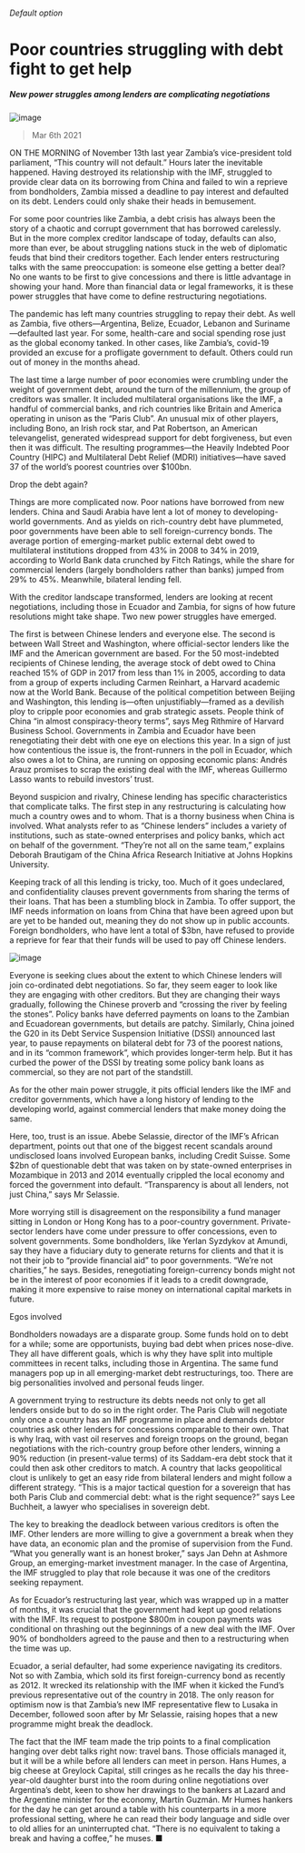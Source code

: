 ###### Default option
# Poor countries struggling with debt fight to get help 
##### New power struggles among lenders are complicating negotiations 
![image](images/20210306_ird000.jpg) 
> Mar 6th 2021 

ON THE MORNING of November 13th last year Zambia’s vice-president told parliament, “This country will not default.” Hours later the inevitable happened. Having destroyed its relationship with the IMF, struggled to provide clear data on its borrowing from China and failed to win a reprieve from bondholders, Zambia missed a deadline to pay interest and defaulted on its debt. Lenders could only shake their heads in bemusement.

For some poor countries like Zambia, a debt crisis has always been the story of a chaotic and corrupt government that has borrowed carelessly. But in the more complex creditor landscape of today, defaults can also, more than ever, be about struggling nations stuck in the web of diplomatic feuds that bind their creditors together. Each lender enters restructuring talks with the same preoccupation: is someone else getting a better deal? No one wants to be first to give concessions and there is little advantage in showing your hand. More than financial data or legal frameworks, it is these power struggles that have come to define restructuring negotiations.


The pandemic has left many countries struggling to repay their debt. As well as Zambia, five others—Argentina, Belize, Ecuador, Lebanon and Suriname—defaulted last year. For some, health-care and social spending rose just as the global economy tanked. In other cases, like Zambia’s, covid-19 provided an excuse for a profligate government to default. Others could run out of money in the months ahead.

The last time a large number of poor economies were crumbling under the weight of government debt, around the turn of the millennium, the group of creditors was smaller. It included multilateral organisations like the IMF, a handful of commercial banks, and rich countries like Britain and America operating in unison as the “Paris Club”. An unusual mix of other players, including Bono, an Irish rock star, and Pat Robertson, an American televangelist, generated widespread support for debt forgiveness, but even then it was difficult. The resulting programmes—the Heavily Indebted Poor Country (HIPC) and Multilateral Debt Relief (MDRI) initiatives—have saved 37 of the world’s poorest countries over $100bn. 
Drop the debt again?

Things are more complicated now. Poor nations have borrowed from new lenders. China and Saudi Arabia have lent a lot of money to developing-world governments. And as yields on rich-country debt have plummeted, poor governments have been able to sell foreign-currency bonds. The average portion of emerging-market public external debt owed to multilateral institutions dropped from 43% in 2008 to 34% in 2019, according to World Bank data crunched by Fitch Ratings, while the share for commercial lenders (largely bondholders rather than banks) jumped from 29% to 45%. Meanwhile, bilateral lending fell.

With the creditor landscape transformed, lenders are looking at recent negotiations, including those in Ecuador and Zambia, for signs of how future resolutions might take shape. Two new power struggles have emerged.

The first is between Chinese lenders and everyone else. The second is between Wall Street and Washington, where official-sector lenders like the IMF and the American government are based. For the 50 most-indebted recipients of Chinese lending, the average stock of debt owed to China reached 15% of GDP in 2017 from less than 1% in 2005, according to data from a group of experts including Carmen Reinhart, a Harvard academic now at the World Bank. Because of the political competition between Beijing and Washington, this lending is—often unjustifiably—framed as a devilish ploy to cripple poor economies and grab strategic assets. People think of China “in almost conspiracy-theory terms”, says Meg Rithmire of Harvard Business School. Governments in Zambia and Ecuador have been renegotiating their debt with one eye on elections this year. In a sign of just how contentious the issue is, the front-runners in the poll in Ecuador, which also owes a lot to China, are running on opposing economic plans: Andrés Arauz promises to scrap the existing deal with the IMF, whereas Guillermo Lasso wants to rebuild investors’ trust.

Beyond suspicion and rivalry, Chinese lending has specific characteristics that complicate talks. The first step in any restructuring is calculating how much a country owes and to whom. That is a thorny business when China is involved. What analysts refer to as “Chinese lenders” includes a variety of institutions, such as state-owned enterprises and policy banks, which act on behalf of the government. “They’re not all on the same team,” explains Deborah Brautigam of the China Africa Research Initiative at Johns Hopkins University. 

Keeping track of all this lending is tricky, too. Much of it goes undeclared, and confidentiality clauses prevent governments from sharing the terms of their loans. That has been a stumbling block in Zambia. To offer support, the IMF needs information on loans from China that have been agreed upon but are yet to be handed out, meaning they do not show up in public accounts. Foreign bondholders, who have lent a total of $3bn, have refused to provide a reprieve for fear that their funds will be used to pay off Chinese lenders.
![image](images/20210306_IRC029.png) 


Everyone is seeking clues about the extent to which Chinese lenders will join co-ordinated debt negotiations. So far, they seem eager to look like they are engaging with other creditors. But they are changing their ways gradually, following the Chinese proverb and “crossing the river by feeling the stones”. Policy banks have deferred payments on loans to the Zambian and Ecuadorean governments, but details are patchy. Similarly, China joined the G20 in its Debt Service Suspension Initiative (DSSI) announced last year, to pause repayments on bilateral debt for 73 of the poorest nations, and in its “common framework”, which provides longer-term help. But it has curbed the power of the DSSI by treating some policy bank loans as commercial, so they are not part of the standstill.

As for the other main power struggle, it pits official lenders like the IMF and creditor governments, which have a long history of lending to the developing world, against commercial lenders that make money doing the same.

Here, too, trust is an issue. Abebe Selassie, director of the IMF’s African department, points out that one of the biggest recent scandals around undisclosed loans involved European banks, including Credit Suisse. Some $2bn of questionable debt that was taken on by state-owned enterprises in Mozambique in 2013 and 2014 eventually crippled the local economy and forced the government into default. “Transparency is about all lenders, not just China,” says Mr Selassie.

More worrying still is disagreement on the responsibility a fund manager sitting in London or Hong Kong has to a poor-country government. Private-sector lenders have come under pressure to offer concessions, even to solvent governments. Some bondholders, like Yerlan Syzdykov at Amundi, say they have a fiduciary duty to generate returns for clients and that it is not their job to “provide financial aid” to poor governments. “We’re not charities,” he says. Besides, renegotiating foreign-currency bonds might not be in the interest of poor economies if it leads to a credit downgrade, making it more expensive to raise money on international capital markets in future.
Egos involved

Bondholders nowadays are a disparate group. Some funds hold on to debt for a while; some are opportunists, buying bad debt when prices nose-dive. They all have different goals, which is why they have split into multiple committees in recent talks, including those in Argentina. The same fund managers pop up in all emerging-market debt restructurings, too. There are big personalities involved and personal feuds linger.

A government trying to restructure its debts needs not only to get all lenders onside but to do so in the right order. The Paris Club will negotiate only once a country has an IMF programme in place and demands debtor countries ask other lenders for concessions comparable to their own. That is why Iraq, with vast oil reserves and foreign troops on the ground, began negotiations with the rich-country group before other lenders, winning a 90% reduction (in present-value terms) of its Saddam-era debt stock that it could then ask other creditors to match. A country that lacks geopolitical clout is unlikely to get an easy ride from bilateral lenders and might follow a different strategy. “This is a major tactical question for a sovereign that has both Paris Club and commercial debt: what is the right sequence?” says Lee Buchheit, a lawyer who specialises in sovereign debt.

The key to breaking the deadlock between various creditors is often the IMF. Other lenders are more willing to give a government a break when they have data, an economic plan and the promise of supervision from the Fund. “What you generally want is an honest broker,” says Jan Dehn at Ashmore Group, an emerging-market investment manager. In the case of Argentina, the IMF struggled to play that role because it was one of the creditors seeking repayment.

As for Ecuador’s restructuring last year, which was wrapped up in a matter of months, it was crucial that the government had kept up good relations with the IMF. Its request to postpone $800m in coupon payments was conditional on thrashing out the beginnings of a new deal with the IMF. Over 90% of bondholders agreed to the pause and then to a restructuring when the time was up.

Ecuador, a serial defaulter, had some experience navigating its creditors. Not so with Zambia, which sold its first foreign-currency bond as recently as 2012. It wrecked its relationship with the IMF when it kicked the Fund’s previous representative out of the country in 2018. The only reason for optimism now is that Zambia’s new IMF representative flew to Lusaka in December, followed soon after by Mr Selassie, raising hopes that a new programme might break the deadlock.

The fact that the IMF team made the trip points to a final complication hanging over debt talks right now: travel bans. Those officials managed it, but it will be a while before all lenders can meet in person. Hans Humes, a big cheese at Greylock Capital, still cringes as he recalls the day his three-year-old daughter burst into the room during online negotiations over Argentina’s debt, keen to show her drawings to the bankers at Lazard and the Argentine minister for the economy, Martín Guzmán. Mr Humes hankers for the day he can get around a table with his counterparts in a more professional setting, where he can read their body language and sidle over to old allies for an uninterrupted chat. “There is no equivalent to taking a break and having a coffee,” he muses. ■
